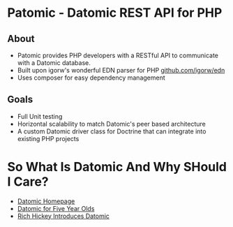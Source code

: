 Patomic - Datomic REST API for PHP
==================================

About
-----
- Patomic provides PHP developers with a RESTful API to communicate with a Datomic database.
- Built upon igorw's wonderful EDN parser for PHP [github.com/igorw/edn](https://github.com/igorw/edn)
- Uses composer for easy dependency management

Goals
-----
- Full Unit testing
- Horizontal scalability to match Datomic's peer based architecture
- A custom Datomic driver class for Doctrine that can integrate into existing PHP projects

So What Is Datomic And Why SHould I Care?
=========================================
- [Datomic Homepage](https://github.com/igorw/edn)
- [Datomic for Five Year Olds](http://www.flyingmachinestudios.com/programming/datomic-for-five-year-olds/)
- [Rich Hickey Introduces Datomic](http://www.youtube.com/watch?v=RKcqYZZ9RDY)
